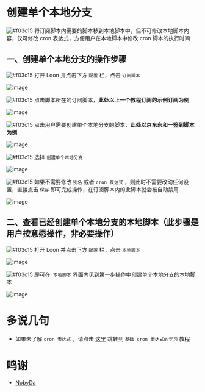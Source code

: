 # 创建单个本地分支

![#f03c15](https://placehold.it/15/f03c15/000000?text=+) 将订阅脚本内需要的脚本移到本地脚本中，但不可修改本地脚本内容，仅可修改 cron 表达式，方便用户在本地脚本中修改 cron 脚本的执行时间

## 一、创建单个本地分支的操作步骤

![#f03c15](https://placehold.it/15/f03c15/000000?text=+) 打开 Loon 并点击下方 `配置` 栏，点击 `订阅脚本`

![image](https://raw.githubusercontent.com/TiyNa/LoonManualimg/main/Plus/Remote_Script.jpg)

![#f03c15](https://placehold.it/15/f03c15/000000?text=+) 点击脚本所在的订阅脚本，**此处以上一个教程订阅的示例订阅为例**

![image](https://raw.githubusercontent.com/TiyNa/LoonManualimg/main/Plus/Branch_1.jpg)

![#f03c15](https://placehold.it/15/f03c15/000000?text=+) 点击用户需要创建单个本地分支的脚本，**此处以京东东和一签到脚本为例**

![image](https://raw.githubusercontent.com/TiyNa/LoonManualimg/main/Plus/Branch_2.jpg)

![#f03c15](https://placehold.it/15/f03c15/000000?text=+) 选择 `创建单个本地分支`

![image](https://raw.githubusercontent.com/TiyNa/LoonManualimg/main/Plus/Branch_3.jpg)

![#f03c15](https://placehold.it/15/f03c15/000000?text=+) 如果不需要修改 `别名` 或者 `cron 表达式` ，则此时不需要改动任何设置，直接点击 `保存` 即可完成操作，在订阅脚本内的此脚本就会被自动禁用

![image](https://raw.githubusercontent.com/TiyNa/LoonManualimg/main/Plus/Branch_4.jpg)

## 二、查看已经创建单个本地分支的本地脚本（此步骤是用户按意愿操作，非必要操作）

![#f03c15](https://placehold.it/15/f03c15/000000?text=+) 打开 Loon 并点击下方 `配置` 栏，点击 `本地脚本`

![image](https://raw.githubusercontent.com/TiyNa/LoonManualimg/main/Plus/Local_Script.jpg)

![#f03c15](https://placehold.it/15/f03c15/000000?text=+) 即可在` 本地脚本` 界面内见到第一步操作中创建单个本地分支的本地脚本

![image](https://raw.githubusercontent.com/TiyNa/LoonManualimg/main/Plus/Branch_5.jpg)

# 多说几句

- 如果未了解 `cron 表达式` ，请点击 [这里](https://github.com/TiyNa/LoonManual/blob/main/Plus/cron.md) 跳转到 `基础 cron 表达式的学习` 教程

# 鸣谢

- [NobyDa](https://github.com/NobyDa/Script/blob/master/JD-DailyBonus/JD_DailyBonus.js)
